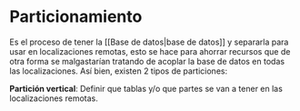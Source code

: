 # Particionamiento
Es el proceso de tener la [[Base de datos|base de datos]] y separarla para usar en localizaciones remotas, esto se hace para ahorrar recursos que de otra forma se malgastarían tratando de acoplar la base de datos en todas las localizaciones. Así bien, existen 2 tipos de particiones: 

**Partición vertical**: Definir que tablas y/o que partes se van a tener en las localizaciones remotas.